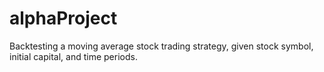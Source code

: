 # alphaProject
Backtesting a moving average stock trading strategy, given stock symbol, initial capital, and time periods.
